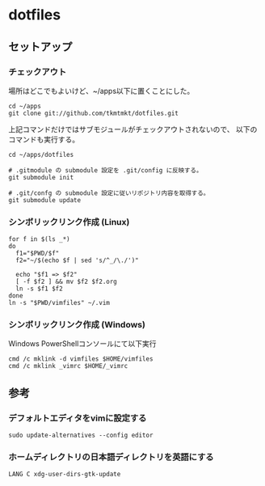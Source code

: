 dotfiles
========

セットアップ
------------

### チェックアウト

場所はどこでもよいけど、~/apps以下に置くことにした。

    cd ~/apps
    git clone git://github.com/tkmtmkt/dotfiles.git

上記コマンドだけではサブモジュールがチェックアウトされないので、
以下のコマンドも実行する。

    cd ~/apps/dotfiles

    # .gitmodule の submodule 設定を .git/config に反映する。
    git submodule init

    # .git/confg の submodule 設定に従いリポジトリ内容を取得する。
    git submodule update

### シンボリックリンク作成 (Linux)

    for f in $(ls _*)
    do
      f1="$PWD/$f"
      f2="~/$(echo $f | sed 's/^_/\./')"

      echo "$f1 => $f2"
      [ -f $f2 ] && mv $f2 $f2.org
      ln -s $f1 $f2
    done
    ln -s "$PWD/vimfiles" ~/.vim

### シンボリックリンク作成 (Windows)

Windows PowerShellコンソールにて以下実行

    cmd /c mklink -d vimfiles $HOME/vimfiles
    cmd /c mklink _vimrc $HOME/_vimrc


参考
----

### デフォルトエディタをvimに設定する

    sudo update-alternatives --config editor


### ホームディレクトリの日本語ディレクトリを英語にする

    LANG C xdg-user-dirs-gtk-update


<!-- vim: set ts=4 sw=4 et:-->
